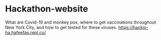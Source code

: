 # Hackathon-website
What are Covid-19 and monkey pox, where to get vaccinations throughout New York City, and how to get tested for these viruses.
https://hackio-ha.hafeefas.repl.co/
